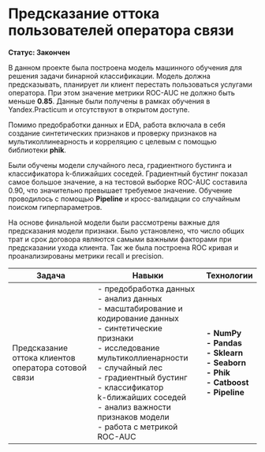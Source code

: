 # Предсказание оттока пользователей оператора связи

**Статус: Закончен**

В данном проекте была построена модель машинного обучения для решения задачи бинарной классификации. Модель должна предсказывать, планирует ли клиент перестать пользоваться услугами оператора. При этом значение метрики ROC-AUC не должно быть меньше **0.85**. Данные были получены в рамках обучения в Yandex.Practicum и отсутствуют в открытом доступе.

Помимо предобработки данных и EDA, работа включала в себя создание синтетических признаков и проверку признаков на мультиколлинеарность и корреляцию с целевым с помощью библиотеки **phik**.


Были обучены модели случайного леса, градиентного бустинга и классификатора k-ближайших соседей. Градиентный бустинг показал самое большое значение, а на тестовой выборке ROC-AUC составила 0.90, что значительно превышает требуемое значение. Обучение проводилось с помощью **Pipeline** и кросс-валидации со случайным поиском гиперпараметров.

На основе финальной модели были рассмотрены важные для предсказания модели признаки. Было установлено, что число общих трат и срок договора являются самыми важными факторами при предсказании ухода клиента. Так же была построена ROC кривая и проанализированы метрики recall и precision.

| Задача                                               | Навыки                                                                                                                                                                                                                                                                                                                       | Технологии                                                                                    |
|------------------------------------------------------|------------------------------------------------------------------------------------------------------------------------------------------------------------------------------------------------------------------------------------------------------------------------------------------------------------------------------|-----------------------------------------------------------------------------------------------|
| Предсказание оттока клиентов оператора сотовой связи | - предобработка данных<br/>- анализ данных<br/>- масштабирование и кодирование данных<br/>- синтетические признаки<br/>- исследование мультиколлиенарности<br/>- случайный лес<br/>- градиентный бустинг<br/>- классификатор <br/>k-ближайших соседей<br/>- анализ важности признаков модели<br/>- работа с метрикой ROC-AUC | **- NumPy<br/>- Pandas<br/>- Sklearn<br/>- Seaborn<br/>- Phik<br/>- Catboost<br/>- Pipeline** |
